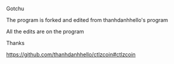 Gotchu


The program is forked and edited from thanhdanhhello's program

All the edits are on the program

Thanks


https://github.com/thanhdanhhello/ctlzcoin#ctlzcoin
